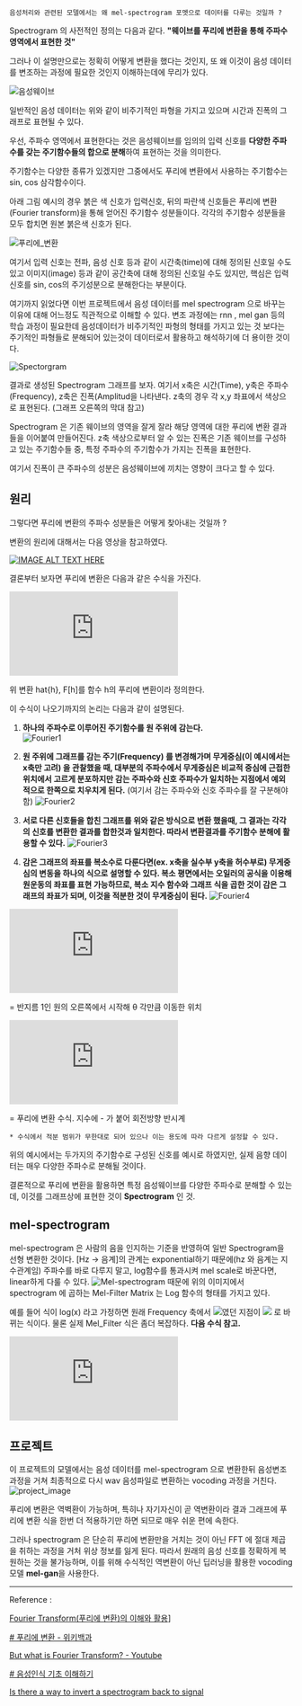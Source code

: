 `음성처리와 관련된 모델에서는 왜 mel-spectrogram 포멧으로 데이터를 다루는 것일까 ?`

Spectrogram 의 사전적인 정의는 다음과 같다.
**"웨이브를 푸리에 변환을 통해 주파수 영역에서 표현한 것"**

그러나 이 설명만으로는 정확히 어떻게 변환을 했다는 것인지, 또 왜 이것이 음성 데이터를 변조하는 과정에 필요한 것인지 이해하는데에 무리가 있다. 

![음성웨이브](https://gitlab.com/hanish3464/voice-conversion/uploads/dd676de0474ca5452990e80db46f5381/Untitled.png)

일반적인 음성 데이터는 위와 같이 비주기적인 파형을 가지고 있으며 시간과 진폭의 그래프로 표현될 수 있다.

우선, 주파수 영역에서 표현한다는 것은 음성웨이브를 임의의 입력 신호를 **다양한 주파수를 갖는 주기함수들의 합으로 분해**하여 표현하는 것을 의미한다. 

주기함수는 다양한 종류가 있겠지만 그중에서도 푸리에 변환에서 사용하는 주기함수는 sin, cos 삼각함수이다.

아래 그림 예시의 경우 붉은 색 신호가 입력신호, 뒤의 파란색 신호들은 푸리에 변환(Fourier transform)을 통해 얻어진 주기함수 성분들이다. 각각의 주기함수 성분들을 모두 합치면 원본 붉은색 신호가 된다.

![푸리에_변환](https://gitlab.com/hanish3464/voice-conversion/uploads/c1060330684d32a91e50b9ce50fb78b7/푸리에_변환.png)

여기서 입력 신호는 전파, 음성 신호 등과 같이 시간축(time)에 대해 정의된 신호일 수도 있고 이미지(image) 등과 같이 공간축에 대해 정의된 신호일 수도 있지만, 핵심은 입력 신호를 sin, cos의 주기성분으로 분해한다는 부분이다.


여기까지 읽었다면 이번 프로젝트에서 음성 데이터를 mel spectrogram 으로 바꾸는 이유에 대해 어느정도 직관적으로 이해할 수 있다. 
변조 과정에는 rnn , mel gan 등의 학습 과정이 필요한데 음성데이터가 비주기적인 파형의 형태를 가지고 있는 것 보다는 주기적인 파형들로 분해되어 있는것이 데이터로서 활용하고 해석하기에 더 용이한 것이다.

![Spectorgram](https://gitlab.com/hanish3464/voice-conversion/uploads/4b4d25112e3827df3746eb2c6675e5b0/Untitled__2_.png)

결과로 생성된 Spectrogram 그래프를 보자. 여기서 x축은 시간(Time), y축은 주파수(Frequency), z축은 진폭(Amplitud을 나타낸다. 
z축의 경우 각 x,y 좌표에서 색상으로 표현된다. (그래프 오른쪽의 막대 참고)

Spectrogram 은 기존 웨이브의 영역을 잘게 잘라 해당 영역에 대한  푸리에 변환 결과들을 이어붙여 만들어진다. z축 색상으로부터 알 수 있는 진폭은 기존 웨이브를 구성하고 있는 주기함수들 중, 특정 주파수의 주기함수가 가지는 진폭을 표현한다.

여기서 진폭이 큰 주파수의 성분은 음성웨이브에 끼치는 영향이 크다고 할 수 있다.

## 원리

그렇다면 푸리에 변환의 주파수 성분들은 어떻게 찾아내는 것일까 ?

변환의 원리에 대해서는 다음 영상을 참고하였다.

[![IMAGE ALT TEXT HERE](https://img.youtube.com/vi/spUNpyF58BY/0.jpg)](https://www.youtube.com/watch?v=spUNpyF58BY)

결론부터 보자면 푸리에 변환은 다음과 같은 수식을 가진다.

![](https://latex.codecogs.com/gif.latex?%5Cdisplaystyle%20%5Chat%7Bh%7D%28t%29%20%3D%20F%5Cleft%5Bh%5Cright%5D%5Cleft%28t%5Cright%29%20%3D%20%5Cint_%7B-%5Cinfty%7D%20%5E%7B%5Cinfty%7D%20e%5E%7B-2%20%5Cpi%20itx%7D%20h%5Cleft%28x%5Cright%29%20%5Cmathrm%7Bd%7Dx)

 위 변환 hat{h}, F[h]를 함수 h의 푸리에 변환이라 정의한다.

이 수식이 나오기까지의 논리는 다음과 같이 설명된다. 

1. **하나의 주파수로 이루어진 주기함수를 원 주위에 감는다.**  
![Fourier1](https://gitlab.com/hanish3464/voice-conversion/uploads/ae56e20ca344d39286223df9498d4404/Fourier1.PNG)
2. **원 주위에 그래프를 감는 주기(Frequency) 를 변경해가며 무게중심(이 예시에서는 x축만 고려) 을 관찰했을 때, 대부분의 주파수에서 무게중심은 비교적 중심에 근접한 위치에서 고르게 분포하지만 감는 주파수와 신호 주파수가 일치하는 지점에서 예외적으로 한쪽으로 치우치게 된다.**
	(여기서 감는 주파수와 신호 주파수를 잘 구분해야 함)
![Fourier2](https://gitlab.com/hanish3464/voice-conversion/uploads/1db8d46aba168e9145aadc7b5c31770f/Fourier2.PNG)

3. **서로 다른 신호들을 합친 그래프를 위와 같은 방식으로 변환 했을때, 그 결과는 각각의 신호를 변환한 결과를 합한것과 일치한다. 따라서 변환결과를 주기함수 분해에 활용할 수 있다.**
![Fourier3](https://gitlab.com/hanish3464/voice-conversion/uploads/e925de9e95411815629fa602668c3fae/Fourier3.PNG)

4. **감은 그래프의 좌표를 복소수로 다룬다면(ex. x축을 실수부 y축을 허수부로) 무게중심의 변동을 하나의 식으로 설명할 수 있다. 복소 평면에서는 오일러의 공식을 이용해 원운동의 좌표를 표현 가능하므로, 복소 지수 함수와 그래프 식을 곱한 것이 감은 그래프의 좌표가 되며, 이것을 적분한 것이 무게중심이 된다.**
![Fourier4](https://gitlab.com/hanish3464/voice-conversion/uploads/280f818920ede1e20ddc770dcbe8c0c6/Fourier4.PNG)

![](https://latex.codecogs.com/gif.latex?%5Coperatorname%20%7Bcis%7D%28%5Ctheta%20%29%3De%5E%7B%7Bi%5Ctheta%20%7D%7D%3D%5Ccos%20%5Ctheta%20&plus;i%5Csin%20%5Ctheta)

= 반지름 1인 원의 오른쪽에서 시작해 θ 각만큼 이동한 위치

![](https://latex.codecogs.com/gif.latex?%5Cdisplaystyle%20%5Chat%7Bh%7D%28t%29%20%3D%20F%5Cleft%5Bh%5Cright%5D%5Cleft%28t%5Cright%29%20%3D%20%5Cint_%7B-%5Cinfty%7D%20%5E%7B%5Cinfty%7D%20e%5E%7B-2%20%5Cpi%20itx%7D%20h%5Cleft%28x%5Cright%29%20%5Cmathrm%7Bd%7Dx)

= 푸리에 변환 수식. 지수에 - 가 붙어 회전방향 반시계

	* 수식에서 적분 범위가 무한대로 되어 있으나 이는 용도에 따라 다르게 설정할 수 있다.

위의 예시에서는 두가지의 주기함수로 구성된 신호를 예시로 하였지만, 실제 음향 데이터는 매우 다양한 주파수로 분해될 것이다.

결론적으로 푸리에 변환을 활용하면 특정 음성웨이브를 다양한 주파수로 분해할 수 있는데, 이것를 그래프상에 표현한 것이 **Spectrogram** 인 것.

## mel-spectrogram
mel-spectrogram 은 사람의 음을 인지하는 기준을 반영하여 일반 Spectrogram을 선형 변환한 것이다. [Hz -> 음계]의 관계는 exponential하기 때문에(hz 와 음계는 지수관계임)  주파수를 바로 다루지 말고, log함수를 통과시켜 mel scale로 바꾼다면, linear하게 다룰 수 있다.
![Mel-spectrogram](https://gitlab.com/hanish3464/voice-conversion/uploads/0b8f6784f95c2ce58d125fe3237c4bfa/Untitled__3_.png)
때문에 위의 이미지에서 spectrogram 에 곱하는 Mel-Filter Matrix 는 Log 함수의 형태를 가지고 있다. 

예를 들어 식이 log(x) 라고 가정하면 원래 Frequency 축에서 <img src="https://latex.codecogs.com/svg.latex?e^a" />였던 지점이 <img src="https://latex.codecogs.com/svg.latex?a" /> 로 바뀌는 식이다. 
물론 실제 Mel_Filter 식은 좀더 복잡하다. 
**다음 수식 참고.**

![](https://latex.codecogs.com/gif.latex?Mel%28f%29%3D2595%5Clog%281&plus;%5Cfrac%7Bf%7D%7B700%7D%29)

## 프로젝트
이 프로젝트의 모델에서는 음성 데이터를 mel-spectrogram 으로 변환한뒤 음성변조 과정을 거쳐 최종적으로 다시 wav 음성파일로 변환하는 vocoding 과정을 거친다.
![project_image](https://gitlab.com/hanish3464/voice-conversion/uploads/19c5ce0675fe961e88545406a1c772a2/project_image.PNG)

푸리에 변환은 역벽환이 가능하며, 특히나 자기자신이 곧 역변환이라 결과 그래프에 푸리에 변환 식을 한번 더 적용하기만 하면 되므로 매우 쉬운 편에 속한다.

그러나 spectrogram 은 단순히 푸리에 변환만을 거치는 것이 아닌 FFT 에 절대 제곱을 취하는 과정을 거처 위상 정보를 잃게 된다.
따라서 원래의 음성 신호를 정확하게 복원하는 것을 불가능하며, 이를 위해 수식적인 역변환이 아닌 딥러닝을 활용한 vocoding 모델 **mel-gan**을 사용한다.

--------------
Reference :

[Fourier Transform(푸리에 변환)의 이해와 활용](https://darkpgmr.tistory.com/171)]

[# 푸리에 변환 - 위키백과](https://ko.wikipedia.org/wiki/%ED%91%B8%EB%A6%AC%EC%97%90_%EB%B3%80%ED%99%98)

[But what is Fourier Transform? - Youtube](https://www.youtube.com/watch?v=spUNpyF58BY&feature=emb_logo)

[# 음성인식 기초 이해하기](https://newsight.tistory.com/294)

[Is there a way to invert a spectrogram back to signal](https://stackoverflow.com/questions/58409556/is-there-a-way-to-invert-a-spectrogram-back-to-signal)

